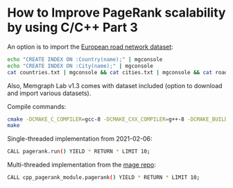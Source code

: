 # How to Improve PageRank scalability by using C/C++ Part 3

An option is to import the [European road network
dataset](https://memgraph.com/blog/how-to-build-a-route-planning-application-with-breadth-first-search-and-dijkstras-algorithm):
```bash
echo "CREATE INDEX ON :Country(name);" | mgconsole
echo "CREATE INDEX ON :City(name);" | mgconsole
cat countries.txt | mgconsole && cat cities.txt | mgconsole && cat roads.txt | mgconsole
```

Also, Memgraph Lab v1.3 comes with dataset included (option to download and
import various datasets).

Compile commands:
```bash
cmake -DCMAKE_C_COMPILER=gcc-8 -DCMAKE_CXX_COMPILER=g++-8 -DCMAKE_BUILD_TYPE=Release ..
make
```

Single-threaded implementation from 2021-02-06:
```bash
CALL pagerank.run() YIELD * RETURN * LIMIT 10;
```

Multi-threaded implementation from the [mage
repo](https://github.com/memgraph/mage):
```bash
CALL cpp_pagerank_module.pagerank() YIELD * RETURN * LIMIT 10;
```
